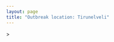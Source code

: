 ```yaml
---
layout: page
title: "Outbreak location: Tirunelveli"
---
```

<div id="mapid">
<script src="https://buda-magenta.github.io/hazard_map/load_map.js"></script>
><script>
var marker_outbreak = L.marker([8.701220, 77.579269],{"autoPan": true}).addTo(map); marker_outbreak.bindTooltip("Tirunelveli").openTooltip();

var circle_1 = L.circle([8.188047, 77.429049], {"pane": "markerPane", "color": "red", "fill": true, "fillOpacity": 0.2, "fillRule": "evenodd", "lineCap": "round", "lineJoin": "round", "opacity": 1.0, "radius": 441886, "stroke": true, "weight": 2}).addTo(map);
circle_1.bindTooltip("Nagercoil<br>rank: 1<br>hazard index: 0.110472")

var circle_2 = L.circle([9.926115, 78.114098], {"pane": "markerPane", "color": "red", "fill": true, "fillOpacity": 0.2, "fillRule": "evenodd", "lineCap": "round", "lineJoin": "round", "opacity": 1.0, "radius": 260074, "stroke": true, "weight": 2}).addTo(map);
circle_2.bindTooltip("Madurai<br>rank: 2<br>hazard index: 0.065019")

var circle_3 = L.circle([8.805260, 78.145274], {"pane": "markerPane", "color": "red", "fill": true, "fillOpacity": 0.2, "fillRule": "evenodd", "lineCap": "round", "lineJoin": "round", "opacity": 1.0, "radius": 169551, "stroke": true, "weight": 2}).addTo(map);
circle_3.bindTooltip("Thoothukudi<br>rank: 3<br>hazard index: 0.042388")

var circle_4 = L.circle([8.576971, 77.050125], {"pane": "markerPane", "color": "red", "fill": true, "fillOpacity": 0.2, "fillRule": "evenodd", "lineCap": "round", "lineJoin": "round", "opacity": 1.0, "radius": 93298, "stroke": true, "weight": 2}).addTo(map);
circle_4.bindTooltip("Thiruvananthapuram<br>rank: 4<br>hazard index: 0.023325")

var circle_5 = L.circle([13.083694, 80.270186], {"pane": "markerPane", "color": "red", "fill": true, "fillOpacity": 0.2, "fillRule": "evenodd", "lineCap": "round", "lineJoin": "round", "opacity": 1.0, "radius": 93071, "stroke": true, "weight": 2}).addTo(map);
circle_5.bindTooltip("Chennai<br>rank: 5<br>hazard index: 0.023268")

var circle_6 = L.circle([8.887951, 76.595501], {"pane": "markerPane", "color": "red", "fill": true, "fillOpacity": 0.2, "fillRule": "evenodd", "lineCap": "round", "lineJoin": "round", "opacity": 1.0, "radius": 83527, "stroke": true, "weight": 2}).addTo(map);
circle_6.bindTooltip("Kollam<br>rank: 6<br>hazard index: 0.020882")

var circle_7 = L.circle([9.931308, 76.267414], {"pane": "markerPane", "color": "red", "fill": true, "fillOpacity": 0.2, "fillRule": "evenodd", "lineCap": "round", "lineJoin": "round", "opacity": 1.0, "radius": 50240, "stroke": true, "weight": 2}).addTo(map);
circle_7.bindTooltip("Kochi<br>rank: 7<br>hazard index: 0.012560")

var circle_8 = L.circle([10.330330, 78.067398], {"pane": "markerPane", "color": "red", "fill": true, "fillOpacity": 0.2, "fillRule": "evenodd", "lineCap": "round", "lineJoin": "round", "opacity": 1.0, "radius": 45506, "stroke": true, "weight": 2}).addTo(map);
circle_8.bindTooltip("Dindigul<br>rank: 8<br>hazard index: 0.011377")

var circle_9 = L.circle([10.804973, 78.687030], {"pane": "markerPane", "color": "red", "fill": true, "fillOpacity": 0.2, "fillRule": "evenodd", "lineCap": "round", "lineJoin": "round", "opacity": 1.0, "radius": 45091, "stroke": true, "weight": 2}).addTo(map);
circle_9.bindTooltip("Tiruchirappalli<br>rank: 9<br>hazard index: 0.011273")

var circle_10 = L.circle([19.075990, 72.877393], {"pane": "markerPane", "color": "red", "fill": true, "fillOpacity": 0.2, "fillRule": "evenodd", "lineCap": "round", "lineJoin": "round", "opacity": 1.0, "radius": 35449, "stroke": true, "weight": 2}).addTo(map);
circle_10.bindTooltip("Mumbai<br>rank: 10<br>hazard index: 0.008862")

var circle_11 = L.circle([10.525626, 76.213254], {"pane": "markerPane", "color": "red", "fill": true, "fillOpacity": 0.2, "fillRule": "evenodd", "lineCap": "round", "lineJoin": "round", "opacity": 1.0, "radius": 31820, "stroke": true, "weight": 2}).addTo(map);
circle_11.bindTooltip("Thrissur<br>rank: 11<br>hazard index: 0.007955")

var circle_12 = L.circle([10.787898, 76.474087], {"pane": "markerPane", "color": "red", "fill": true, "fillOpacity": 0.2, "fillRule": "evenodd", "lineCap": "round", "lineJoin": "round", "opacity": 1.0, "radius": 19079, "stroke": true, "weight": 2}).addTo(map);
circle_12.bindTooltip("Palakkad<br>rank: 12<br>hazard index: 0.004770")

var circle_13 = L.circle([11.369204, 77.676627], {"pane": "markerPane", "color": "red", "fill": true, "fillOpacity": 0.2, "fillRule": "evenodd", "lineCap": "round", "lineJoin": "round", "opacity": 1.0, "radius": 13726, "stroke": true, "weight": 2}).addTo(map);
circle_13.bindTooltip("Erode<br>rank: 13<br>hazard index: 0.003432")

var circle_14 = L.circle([9.500665, 76.412414], {"pane": "markerPane", "color": "red", "fill": true, "fillOpacity": 0.2, "fillRule": "evenodd", "lineCap": "round", "lineJoin": "round", "opacity": 1.0, "radius": 13537, "stroke": true, "weight": 2}).addTo(map);
circle_14.bindTooltip("Alappuzha<br>rank: 14<br>hazard index: 0.003384")

var circle_15 = L.circle([12.979120, 77.591300], {"pane": "markerPane", "color": "red", "fill": true, "fillOpacity": 0.2, "fillRule": "evenodd", "lineCap": "round", "lineJoin": "round", "opacity": 1.0, "radius": 11710, "stroke": true, "weight": 2}).addTo(map);
circle_15.bindTooltip("Bangalore<br>rank: 15<br>hazard index: 0.002928")

var circle_16 = L.circle([11.001812, 76.962842], {"pane": "markerPane", "color": "red", "fill": true, "fillOpacity": 0.2, "fillRule": "evenodd", "lineCap": "round", "lineJoin": "round", "opacity": 1.0, "radius": 11551, "stroke": true, "weight": 2}).addTo(map);
circle_16.bindTooltip("Coimbatore<br>rank: 16<br>hazard index: 0.002888")

var circle_17 = L.circle([9.403158, 77.518264], {"pane": "markerPane", "color": "red", "fill": true, "fillOpacity": 0.2, "fillRule": "evenodd", "lineCap": "round", "lineJoin": "round", "opacity": 1.0, "radius": 8742, "stroke": true, "weight": 2}).addTo(map);
circle_17.bindTooltip("Rajapalayam<br>rank: 17<br>hazard index: 0.002186")

var circle_18 = L.circle([10.044512, 78.743363], {"pane": "markerPane", "color": "red", "fill": true, "fillOpacity": 0.2, "fillRule": "evenodd", "lineCap": "round", "lineJoin": "round", "opacity": 1.0, "radius": 6911, "stroke": true, "weight": 2}).addTo(map);
circle_18.bindTooltip("Karaikkudi<br>rank: 18<br>hazard index: 0.001728")

var circle_19 = L.circle([10.786027, 79.138150], {"pane": "markerPane", "color": "red", "fill": true, "fillOpacity": 0.2, "fillRule": "evenodd", "lineCap": "round", "lineJoin": "round", "opacity": 1.0, "radius": 6381, "stroke": true, "weight": 2}).addTo(map);
circle_19.bindTooltip("Thanjavur<br>rank: 19<br>hazard index: 0.001595")

var circle_20 = L.circle([23.021624, 72.579707], {"pane": "markerPane", "color": "red", "fill": true, "fillOpacity": 0.2, "fillRule": "evenodd", "lineCap": "round", "lineJoin": "round", "opacity": 1.0, "radius": 5850, "stroke": true, "weight": 2}).addTo(map);
circle_20.bindTooltip("Ahmedabad<br>rank: 20<br>hazard index: 0.001463")

var circle_21 = L.circle([21.170200, 72.831100], {"pane": "markerPane", "color": "red", "fill": true, "fillOpacity": 0.2, "fillRule": "evenodd", "lineCap": "round", "lineJoin": "round", "opacity": 1.0, "radius": 4685, "stroke": true, "weight": 2}).addTo(map);
circle_21.bindTooltip("Surat<br>rank: 21<br>hazard index: 0.001171")

var circle_22 = L.circle([19.194329, 72.970178], {"pane": "markerPane", "color": "red", "fill": true, "fillOpacity": 0.2, "fillRule": "evenodd", "lineCap": "round", "lineJoin": "round", "opacity": 1.0, "radius": 3256, "stroke": true, "weight": 2}).addTo(map);
circle_22.bindTooltip("Thane<br>rank: 22<br>hazard index: 0.000814")

var circle_23 = L.circle([18.521428, 73.854454], {"pane": "markerPane", "color": "red", "fill": true, "fillOpacity": 0.2, "fillRule": "evenodd", "lineCap": "round", "lineJoin": "round", "opacity": 1.0, "radius": 3253, "stroke": true, "weight": 2}).addTo(map);
circle_23.bindTooltip("Pune<br>rank: 23<br>hazard index: 0.000813")

var circle_24 = L.circle([11.101781, 77.345192], {"pane": "markerPane", "color": "red", "fill": true, "fillOpacity": 0.2, "fillRule": "evenodd", "lineCap": "round", "lineJoin": "round", "opacity": 1.0, "radius": 3237, "stroke": true, "weight": 2}).addTo(map);
circle_24.bindTooltip("Tiruppur<br>rank: 24<br>hazard index: 0.000809")

var circle_25 = L.circle([12.869810, 74.843008], {"pane": "markerPane", "color": "red", "fill": true, "fillOpacity": 0.2, "fillRule": "evenodd", "lineCap": "round", "lineJoin": "round", "opacity": 1.0, "radius": 2977, "stroke": true, "weight": 2}).addTo(map);
circle_25.bindTooltip("Mangalore<br>rank: 25<br>hazard index: 0.000744")

var circle_26 = L.circle([11.258608, 75.778874], {"pane": "markerPane", "color": "red", "fill": true, "fillOpacity": 0.2, "fillRule": "evenodd", "lineCap": "round", "lineJoin": "round", "opacity": 1.0, "radius": 2653, "stroke": true, "weight": 2}).addTo(map);
circle_26.bindTooltip("Kozhikode<br>rank: 26<br>hazard index: 0.000663")

var circle_27 = L.circle([11.715950, 79.767053], {"pane": "markerPane", "color": "red", "fill": true, "fillOpacity": 0.2, "fillRule": "evenodd", "lineCap": "round", "lineJoin": "round", "opacity": 1.0, "radius": 2023, "stroke": true, "weight": 2}).addTo(map);
circle_27.bindTooltip("Cuddalore Port<br>rank: 27<br>hazard index: 0.000506")

var circle_28 = L.circle([13.631637, 79.423171], {"pane": "markerPane", "color": "red", "fill": true, "fillOpacity": 0.2, "fillRule": "evenodd", "lineCap": "round", "lineJoin": "round", "opacity": 1.0, "radius": 1994, "stroke": true, "weight": 2}).addTo(map);
circle_28.bindTooltip("Tirupati<br>rank: 28<br>hazard index: 0.000499")

var circle_29 = L.circle([11.664300, 78.146000], {"pane": "markerPane", "color": "red", "fill": true, "fillOpacity": 0.2, "fillRule": "evenodd", "lineCap": "round", "lineJoin": "round", "opacity": 1.0, "radius": 1945, "stroke": true, "weight": 2}).addTo(map);
circle_29.bindTooltip("Salem<br>rank: 29<br>hazard index: 0.000486")

var circle_30 = L.circle([28.651718, 77.221939], {"pane": "markerPane", "color": "red", "fill": true, "fillOpacity": 0.2, "fillRule": "evenodd", "lineCap": "round", "lineJoin": "round", "opacity": 1.0, "radius": 1752, "stroke": true, "weight": 2}).addTo(map);
circle_30.bindTooltip("Delhi<br>rank: 30<br>hazard index: 0.000438")

var circle_31 = L.circle([22.297314, 73.194257], {"pane": "markerPane", "color": "red", "fill": true, "fillOpacity": 0.2, "fillRule": "evenodd", "lineCap": "round", "lineJoin": "round", "opacity": 1.0, "radius": 1750, "stroke": true, "weight": 2}).addTo(map);
circle_31.bindTooltip("Vadodara<br>rank: 31<br>hazard index: 0.000438")

var circle_32 = L.circle([10.964555, 79.371730], {"pane": "markerPane", "color": "red", "fill": true, "fillOpacity": 0.2, "fillRule": "evenodd", "lineCap": "round", "lineJoin": "round", "opacity": 1.0, "radius": 1635, "stroke": true, "weight": 2}).addTo(map);
circle_32.bindTooltip("Kumbakonam<br>rank: 32<br>hazard index: 0.000409")

var circle_33 = L.circle([21.149813, 79.082056], {"pane": "markerPane", "color": "red", "fill": true, "fillOpacity": 0.2, "fillRule": "evenodd", "lineCap": "round", "lineJoin": "round", "opacity": 1.0, "radius": 1557, "stroke": true, "weight": 2}).addTo(map);
circle_33.bindTooltip("Nagpur<br>rank: 33<br>hazard index: 0.000389")

var circle_34 = L.circle([10.805628, 79.824660], {"pane": "markerPane", "color": "red", "fill": true, "fillOpacity": 0.2, "fillRule": "evenodd", "lineCap": "round", "lineJoin": "round", "opacity": 1.0, "radius": 1378, "stroke": true, "weight": 2}).addTo(map);
circle_34.bindTooltip("Nagapattinam<br>rank: 34<br>hazard index: 0.000345")

var circle_35 = L.circle([13.125476, 80.094090], {"pane": "markerPane", "color": "red", "fill": true, "fillOpacity": 0.2, "fillRule": "evenodd", "lineCap": "round", "lineJoin": "round", "opacity": 1.0, "radius": 1329, "stroke": true, "weight": 2}).addTo(map);
circle_35.bindTooltip("Avadi<br>rank: 35<br>hazard index: 0.000332")

var circle_36 = L.circle([19.439885, 72.880383], {"pane": "markerPane", "color": "red", "fill": true, "fillOpacity": 0.2, "fillRule": "evenodd", "lineCap": "round", "lineJoin": "round", "opacity": 1.0, "radius": 1282, "stroke": true, "weight": 2}).addTo(map);
circle_36.bindTooltip("Vasai<br>rank: 36<br>hazard index: 0.000321")

var circle_37 = L.circle([13.156387, 80.300528], {"pane": "markerPane", "color": "red", "fill": true, "fillOpacity": 0.2, "fillRule": "evenodd", "lineCap": "round", "lineJoin": "round", "opacity": 1.0, "radius": 1267, "stroke": true, "weight": 2}).addTo(map);
circle_37.bindTooltip("Tiruvottiyur<br>rank: 37<br>hazard index: 0.000317")

var circle_38 = L.circle([17.388786, 78.461065], {"pane": "markerPane", "color": "red", "fill": true, "fillOpacity": 0.2, "fillRule": "evenodd", "lineCap": "round", "lineJoin": "round", "opacity": 1.0, "radius": 1226, "stroke": true, "weight": 2}).addTo(map);
circle_38.bindTooltip("Hyderabad<br>rank: 38<br>hazard index: 0.000307")

var circle_39 = L.circle([15.351838, 75.137985], {"pane": "markerPane", "color": "red", "fill": true, "fillOpacity": 0.2, "fillRule": "evenodd", "lineCap": "round", "lineJoin": "round", "opacity": 1.0, "radius": 946, "stroke": true, "weight": 2}).addTo(map);
circle_39.bindTooltip("Hubli<br>rank: 39<br>hazard index: 0.000237")

var circle_40 = L.circle([22.541418, 88.357691], {"pane": "markerPane", "color": "red", "fill": true, "fillOpacity": 0.2, "fillRule": "evenodd", "lineCap": "round", "lineJoin": "round", "opacity": 1.0, "radius": 918, "stroke": true, "weight": 2}).addTo(map);
circle_40.bindTooltip("Kolkata<br>rank: 40<br>hazard index: 0.000230")

var circle_41 = L.circle([22.305199, 70.802834], {"pane": "markerPane", "color": "red", "fill": true, "fillOpacity": 0.2, "fillRule": "evenodd", "lineCap": "round", "lineJoin": "round", "opacity": 1.0, "radius": 876, "stroke": true, "weight": 2}).addTo(map);
circle_41.bindTooltip("Rajkot<br>rank: 41<br>hazard index: 0.000219")

var circle_42 = L.circle([10.500000, 78.833333], {"pane": "markerPane", "color": "red", "fill": true, "fillOpacity": 0.2, "fillRule": "evenodd", "lineCap": "round", "lineJoin": "round", "opacity": 1.0, "radius": 825, "stroke": true, "weight": 2}).addTo(map);
circle_42.bindTooltip("Pudukkottai<br>rank: 42<br>hazard index: 0.000206")

var circle_43 = L.circle([17.849907, 75.276320], {"pane": "markerPane", "color": "red", "fill": true, "fillOpacity": 0.2, "fillRule": "evenodd", "lineCap": "round", "lineJoin": "round", "opacity": 1.0, "radius": 813, "stroke": true, "weight": 2}).addTo(map);
circle_43.bindTooltip("Solapur<br>rank: 43<br>hazard index: 0.000203")

var circle_44 = L.circle([12.929903, 80.111823], {"pane": "markerPane", "color": "red", "fill": true, "fillOpacity": 0.2, "fillRule": "evenodd", "lineCap": "round", "lineJoin": "round", "opacity": 1.0, "radius": 812, "stroke": true, "weight": 2}).addTo(map);
circle_44.bindTooltip("Tambaram<br>rank: 44<br>hazard index: 0.000203")

var circle_45 = L.circle([12.305183, 76.655361], {"pane": "markerPane", "color": "red", "fill": true, "fillOpacity": 0.2, "fillRule": "evenodd", "lineCap": "round", "lineJoin": "round", "opacity": 1.0, "radius": 725, "stroke": true, "weight": 2}).addTo(map);
circle_45.bindTooltip("Mysore<br>rank: 45<br>hazard index: 0.000181")

var circle_46 = L.circle([14.449372, 79.987376], {"pane": "markerPane", "color": "red", "fill": true, "fillOpacity": 0.2, "fillRule": "evenodd", "lineCap": "round", "lineJoin": "round", "opacity": 1.0, "radius": 722, "stroke": true, "weight": 2}).addTo(map);
circle_46.bindTooltip("Nellore<br>rank: 46<br>hazard index: 0.000181")

var circle_47 = L.circle([16.508759, 80.618510], {"pane": "markerPane", "color": "red", "fill": true, "fillOpacity": 0.2, "fillRule": "evenodd", "lineCap": "round", "lineJoin": "round", "opacity": 1.0, "radius": 690, "stroke": true, "weight": 2}).addTo(map);
circle_47.bindTooltip("Vijayawada<br>rank: 47<br>hazard index: 0.000173")

var circle_48 = L.circle([21.237947, 81.633683], {"pane": "markerPane", "color": "red", "fill": true, "fillOpacity": 0.2, "fillRule": "evenodd", "lineCap": "round", "lineJoin": "round", "opacity": 1.0, "radius": 647, "stroke": true, "weight": 2}).addTo(map);
circle_48.bindTooltip("Raipur<br>rank: 48<br>hazard index: 0.000162")

var circle_49 = L.circle([12.989816, 80.100987], {"pane": "markerPane", "color": "red", "fill": true, "fillOpacity": 0.2, "fillRule": "evenodd", "lineCap": "round", "lineJoin": "round", "opacity": 1.0, "radius": 559, "stroke": true, "weight": 2}).addTo(map);
circle_49.bindTooltip("Pallavaram<br>rank: 49<br>hazard index: 0.000140")

var circle_50 = L.circle([16.850253, 74.594888], {"pane": "markerPane", "color": "red", "fill": true, "fillOpacity": 0.2, "fillRule": "evenodd", "lineCap": "round", "lineJoin": "round", "opacity": 1.0, "radius": 503, "stroke": true, "weight": 2}).addTo(map);
circle_50.bindTooltip("Sangli<br>rank: 50<br>hazard index: 0.000126")

var circle_51 = L.circle([18.627929, 73.800983], {"pane": "markerPane", "color": "red", "fill": true, "fillOpacity": 0.2, "fillRule": "evenodd", "lineCap": "round", "lineJoin": "round", "opacity": 1.0, "radius": 497, "stroke": true, "weight": 2}).addTo(map);
circle_51.bindTooltip("Pimpri Chinchwad<br>rank: 51<br>hazard index: 0.000124")

var circle_52 = L.circle([15.857267, 74.506934], {"pane": "markerPane", "color": "red", "fill": true, "fillOpacity": 0.2, "fillRule": "evenodd", "lineCap": "round", "lineJoin": "round", "opacity": 1.0, "radius": 489, "stroke": true, "weight": 2}).addTo(map);
circle_52.bindTooltip("Belgaum<br>rank: 52<br>hazard index: 0.000122")

var circle_53 = L.circle([20.011247, 73.790236], {"pane": "markerPane", "color": "red", "fill": true, "fillOpacity": 0.2, "fillRule": "evenodd", "lineCap": "round", "lineJoin": "round", "opacity": 1.0, "radius": 487, "stroke": true, "weight": 2}).addTo(map);
circle_53.bindTooltip("Nashik<br>rank: 53<br>hazard index: 0.000122")

var circle_54 = L.circle([14.466127, 75.920636], {"pane": "markerPane", "color": "red", "fill": true, "fillOpacity": 0.2, "fillRule": "evenodd", "lineCap": "round", "lineJoin": "round", "opacity": 1.0, "radius": 436, "stroke": true, "weight": 2}).addTo(map);
circle_54.bindTooltip("Davanagere<br>rank: 54<br>hazard index: 0.000109")

var circle_55 = L.circle([12.792907, 78.699917], {"pane": "markerPane", "color": "red", "fill": true, "fillOpacity": 0.2, "fillRule": "evenodd", "lineCap": "round", "lineJoin": "round", "opacity": 1.0, "radius": 430, "stroke": true, "weight": 2}).addTo(map);
circle_55.bindTooltip("Ambur<br>rank: 55<br>hazard index: 0.000108")

var circle_56 = L.circle([25.531031, 78.652689], {"pane": "markerPane", "color": "red", "fill": true, "fillOpacity": 0.2, "fillRule": "evenodd", "lineCap": "round", "lineJoin": "round", "opacity": 1.0, "radius": 425, "stroke": true, "weight": 2}).addTo(map);
circle_56.bindTooltip("Jhansi<br>rank: 56<br>hazard index: 0.000106")

var circle_57 = L.circle([15.398403, 73.812918], {"pane": "markerPane", "color": "red", "fill": true, "fillOpacity": 0.2, "fillRule": "evenodd", "lineCap": "round", "lineJoin": "round", "opacity": 1.0, "radius": 407, "stroke": true, "weight": 2}).addTo(map);
circle_57.bindTooltip("Vasco Da Gama<br>rank: 57<br>hazard index: 0.000102")

var circle_58 = L.circle([17.723128, 83.301284], {"pane": "markerPane", "color": "red", "fill": true, "fillOpacity": 0.2, "fillRule": "evenodd", "lineCap": "round", "lineJoin": "round", "opacity": 1.0, "radius": 400, "stroke": true, "weight": 2}).addTo(map);
circle_58.bindTooltip("Visakhapatnam<br>rank: 58<br>hazard index: 0.000100")

var circle_59 = L.circle([17.980609, 79.598212], {"pane": "markerPane", "color": "red", "fill": true, "fillOpacity": 0.2, "fillRule": "evenodd", "lineCap": "round", "lineJoin": "round", "opacity": 1.0, "radius": 397, "stroke": true, "weight": 2}).addTo(map);
circle_59.bindTooltip("Warangal<br>rank: 59<br>hazard index: 0.000099")

var circle_60 = L.circle([10.346837, 78.654771], {"pane": "markerPane", "color": "red", "fill": true, "fillOpacity": 0.2, "fillRule": "evenodd", "lineCap": "round", "lineJoin": "round", "opacity": 1.0, "radius": 389, "stroke": true, "weight": 2}).addTo(map);
circle_60.bindTooltip("Neiveli<br>rank: 60<br>hazard index: 0.000097")

var circle_61 = L.circle([19.261944, 73.194760], {"pane": "markerPane", "color": "red", "fill": true, "fillOpacity": 0.2, "fillRule": "evenodd", "lineCap": "round", "lineJoin": "round", "opacity": 1.0, "radius": 367, "stroke": true, "weight": 2}).addTo(map);
circle_61.bindTooltip("Ulhas Nagar<br>rank: 61<br>hazard index: 0.000092")

var circle_62 = L.circle([22.473242, 70.055210], {"pane": "markerPane", "color": "red", "fill": true, "fillOpacity": 0.2, "fillRule": "evenodd", "lineCap": "round", "lineJoin": "round", "opacity": 1.0, "radius": 360, "stroke": true, "weight": 2}).addTo(map);
circle_62.bindTooltip("Jamnagar<br>rank: 62<br>hazard index: 0.000090")

var circle_63 = L.circle([11.664535, 92.739045], {"pane": "markerPane", "color": "red", "fill": true, "fillOpacity": 0.2, "fillRule": "evenodd", "lineCap": "round", "lineJoin": "round", "opacity": 1.0, "radius": 328, "stroke": true, "weight": 2}).addTo(map);
circle_63.bindTooltip("Port Blair<br>rank: 63<br>hazard index: 0.000082")

var circle_64 = L.circle([10.915649, 79.806949], {"pane": "markerPane", "color": "red", "fill": true, "fillOpacity": 0.2, "fillRule": "evenodd", "lineCap": "round", "lineJoin": "round", "opacity": 1.0, "radius": 327, "stroke": true, "weight": 2}).addTo(map);
circle_64.bindTooltip("Pondicherry<br>rank: 64<br>hazard index: 0.000082")

var circle_65 = L.circle([13.340077, 77.100621], {"pane": "markerPane", "color": "red", "fill": true, "fillOpacity": 0.2, "fillRule": "evenodd", "lineCap": "round", "lineJoin": "round", "opacity": 1.0, "radius": 306, "stroke": true, "weight": 2}).addTo(map);
circle_65.bindTooltip("Tumkur<br>rank: 65<br>hazard index: 0.000077")

var circle_66 = L.circle([12.836393, 79.705330], {"pane": "markerPane", "color": "red", "fill": true, "fillOpacity": 0.2, "fillRule": "evenodd", "lineCap": "round", "lineJoin": "round", "opacity": 1.0, "radius": 295, "stroke": true, "weight": 2}).addTo(map);
circle_66.bindTooltip("Kanchipuram<br>rank: 66<br>hazard index: 0.000074")

var circle_67 = L.circle([14.475294, 78.821686], {"pane": "markerPane", "color": "red", "fill": true, "fillOpacity": 0.2, "fillRule": "evenodd", "lineCap": "round", "lineJoin": "round", "opacity": 1.0, "radius": 276, "stroke": true, "weight": 2}).addTo(map);
circle_67.bindTooltip("Kadapa<br>rank: 67<br>hazard index: 0.000069")

var circle_68 = L.circle([20.266777, 85.843559], {"pane": "markerPane", "color": "red", "fill": true, "fillOpacity": 0.2, "fillRule": "evenodd", "lineCap": "round", "lineJoin": "round", "opacity": 1.0, "radius": 243, "stroke": true, "weight": 2}).addTo(map);
circle_68.bindTooltip("Bhubaneswar<br>rank: 68<br>hazard index: 0.000061")

var circle_69 = L.circle([20.432402, 73.141172], {"pane": "markerPane", "color": "red", "fill": true, "fillOpacity": 0.2, "fillRule": "evenodd", "lineCap": "round", "lineJoin": "round", "opacity": 1.0, "radius": 221, "stroke": true, "weight": 2}).addTo(map);
circle_69.bindTooltip("Valsad<br>rank: 69<br>hazard index: 0.000055")

var circle_70 = L.circle([19.295200, 72.854400], {"pane": "markerPane", "color": "red", "fill": true, "fillOpacity": 0.2, "fillRule": "evenodd", "lineCap": "round", "lineJoin": "round", "opacity": 1.0, "radius": 214, "stroke": true, "weight": 2}).addTo(map);
circle_70.bindTooltip("Mira-Bhayandar<br>rank: 70<br>hazard index: 0.000054")

var circle_71 = L.circle([19.143607, 73.295535], {"pane": "markerPane", "color": "red", "fill": true, "fillOpacity": 0.2, "fillRule": "evenodd", "lineCap": "round", "lineJoin": "round", "opacity": 1.0, "radius": 213, "stroke": true, "weight": 2}).addTo(map);
circle_71.bindTooltip("Ambarnath<br>rank: 71<br>hazard index: 0.000053")

var circle_72 = L.circle([22.383333, 82.133333], {"pane": "markerPane", "color": "red", "fill": true, "fillOpacity": 0.2, "fillRule": "evenodd", "lineCap": "round", "lineJoin": "round", "opacity": 1.0, "radius": 211, "stroke": true, "weight": 2}).addTo(map);
circle_72.bindTooltip("Bilaspur<br>rank: 72<br>hazard index: 0.000053")

var circle_73 = L.circle([20.030976, 79.358139], {"pane": "markerPane", "color": "red", "fill": true, "fillOpacity": 0.2, "fillRule": "evenodd", "lineCap": "round", "lineJoin": "round", "opacity": 1.0, "radius": 205, "stroke": true, "weight": 2}).addTo(map);
circle_73.bindTooltip("Chandrapur<br>rank: 73<br>hazard index: 0.000051")

var circle_74 = L.circle([16.083333, 77.166667], {"pane": "markerPane", "color": "red", "fill": true, "fillOpacity": 0.2, "fillRule": "evenodd", "lineCap": "round", "lineJoin": "round", "opacity": 1.0, "radius": 198, "stroke": true, "weight": 2}).addTo(map);
circle_74.bindTooltip("Raichur<br>rank: 74<br>hazard index: 0.000050")

var circle_75 = L.circle([17.636129, 74.298278], {"pane": "markerPane", "color": "red", "fill": true, "fillOpacity": 0.2, "fillRule": "evenodd", "lineCap": "round", "lineJoin": "round", "opacity": 1.0, "radius": 184, "stroke": true, "weight": 2}).addTo(map);
circle_75.bindTooltip("Satara<br>rank: 75<br>hazard index: 0.000046")

var circle_76 = L.circle([13.160105, 79.155551], {"pane": "markerPane", "color": "red", "fill": true, "fillOpacity": 0.2, "fillRule": "evenodd", "lineCap": "round", "lineJoin": "round", "opacity": 1.0, "radius": 179, "stroke": true, "weight": 2}).addTo(map);
circle_76.bindTooltip("Chittoor<br>rank: 76<br>hazard index: 0.000045")

var circle_77 = L.circle([13.341917, 74.747323], {"pane": "markerPane", "color": "red", "fill": true, "fillOpacity": 0.2, "fillRule": "evenodd", "lineCap": "round", "lineJoin": "round", "opacity": 1.0, "radius": 178, "stroke": true, "weight": 2}).addTo(map);
circle_77.bindTooltip("Udupi<br>rank: 77<br>hazard index: 0.000045")

var circle_78 = L.circle([26.180598, 91.753943], {"pane": "markerPane", "color": "red", "fill": true, "fillOpacity": 0.2, "fillRule": "evenodd", "lineCap": "round", "lineJoin": "round", "opacity": 1.0, "radius": 172, "stroke": true, "weight": 2}).addTo(map);
circle_78.bindTooltip("Guwahati<br>rank: 78<br>hazard index: 0.000043")

var circle_79 = L.circle([21.199035, 81.397955], {"pane": "markerPane", "color": "red", "fill": true, "fillOpacity": 0.2, "fillRule": "evenodd", "lineCap": "round", "lineJoin": "round", "opacity": 1.0, "radius": 172, "stroke": true, "weight": 2}).addTo(map);
circle_79.bindTooltip("Durg<br>rank: 79<br>hazard index: 0.000043")

var circle_80 = L.circle([19.362531, 73.078475], {"pane": "markerPane", "color": "red", "fill": true, "fillOpacity": 0.2, "fillRule": "evenodd", "lineCap": "round", "lineJoin": "round", "opacity": 1.0, "radius": 171, "stroke": true, "weight": 2}).addTo(map);
circle_80.bindTooltip("Bhiwandi<br>rank: 80<br>hazard index: 0.000043")

var circle_81 = L.circle([16.291519, 80.454159], {"pane": "markerPane", "color": "red", "fill": true, "fillOpacity": 0.2, "fillRule": "evenodd", "lineCap": "round", "lineJoin": "round", "opacity": 1.0, "radius": 161, "stroke": true, "weight": 2}).addTo(map);
circle_81.bindTooltip("Guntur<br>rank: 81<br>hazard index: 0.000040")

var circle_82 = L.circle([12.732884, 77.830948], {"pane": "markerPane", "color": "red", "fill": true, "fillOpacity": 0.2, "fillRule": "evenodd", "lineCap": "round", "lineJoin": "round", "opacity": 1.0, "radius": 151, "stroke": true, "weight": 2}).addTo(map);
circle_82.bindTooltip("Hosur<br>rank: 82<br>hazard index: 0.000038")

var circle_83 = L.circle([12.955100, 78.269900], {"pane": "markerPane", "color": "red", "fill": true, "fillOpacity": 0.2, "fillRule": "evenodd", "lineCap": "round", "lineJoin": "round", "opacity": 1.0, "radius": 148, "stroke": true, "weight": 2}).addTo(map);
circle_83.bindTooltip("Robertson Pet<br>rank: 83<br>hazard index: 0.000037")

var circle_84 = L.circle([15.631900, 77.275900], {"pane": "markerPane", "color": "red", "fill": true, "fillOpacity": 0.2, "fillRule": "evenodd", "lineCap": "round", "lineJoin": "round", "opacity": 1.0, "radius": 142, "stroke": true, "weight": 2}).addTo(map);
circle_84.bindTooltip("Adoni<br>rank: 84<br>hazard index: 0.000036")

var circle_85 = L.circle([26.915458, 75.818982], {"pane": "markerPane", "color": "red", "fill": true, "fillOpacity": 0.2, "fillRule": "evenodd", "lineCap": "round", "lineJoin": "round", "opacity": 1.0, "radius": 139, "stroke": true, "weight": 2}).addTo(map);
circle_85.bindTooltip("Jaipur<br>rank: 85<br>hazard index: 0.000035")

var circle_86 = L.circle([12.794811, 79.000641], {"pane": "markerPane", "color": "red", "fill": true, "fillOpacity": 0.2, "fillRule": "evenodd", "lineCap": "round", "lineJoin": "round", "opacity": 1.0, "radius": 135, "stroke": true, "weight": 2}).addTo(map);
circle_86.bindTooltip("Vellore<br>rank: 86<br>hazard index: 0.000034")

var circle_87 = L.circle([23.258486, 77.401989], {"pane": "markerPane", "color": "red", "fill": true, "fillOpacity": 0.2, "fillRule": "evenodd", "lineCap": "round", "lineJoin": "round", "opacity": 1.0, "radius": 128, "stroke": true, "weight": 2}).addTo(map);
circle_87.bindTooltip("Bhopal<br>rank: 87<br>hazard index: 0.000032")

var circle_88 = L.circle([17.005045, 81.780473], {"pane": "markerPane", "color": "red", "fill": true, "fillOpacity": 0.2, "fillRule": "evenodd", "lineCap": "round", "lineJoin": "round", "opacity": 1.0, "radius": 127, "stroke": true, "weight": 2}).addTo(map);
circle_88.bindTooltip("Rajahmundry<br>rank: 88<br>hazard index: 0.000032")

var circle_89 = L.circle([26.838100, 80.934600], {"pane": "markerPane", "color": "red", "fill": true, "fillOpacity": 0.2, "fillRule": "evenodd", "lineCap": "round", "lineJoin": "round", "opacity": 1.0, "radius": 127, "stroke": true, "weight": 2}).addTo(map);
circle_89.bindTooltip("Lucknow<br>rank: 89<br>hazard index: 0.000032")

var circle_90 = L.circle([22.750000, 71.666667], {"pane": "markerPane", "color": "red", "fill": true, "fillOpacity": 0.2, "fillRule": "evenodd", "lineCap": "round", "lineJoin": "round", "opacity": 1.0, "radius": 121, "stroke": true, "weight": 2}).addTo(map);
circle_90.bindTooltip("Surendranagar<br>rank: 90<br>hazard index: 0.000030")

var circle_91 = L.circle([12.523889, 76.896196], {"pane": "markerPane", "color": "red", "fill": true, "fillOpacity": 0.2, "fillRule": "evenodd", "lineCap": "round", "lineJoin": "round", "opacity": 1.0, "radius": 112, "stroke": true, "weight": 2}).addTo(map);
circle_91.bindTooltip("Mandya<br>rank: 91<br>hazard index: 0.000028")

var circle_92 = L.circle([27.175255, 78.009816], {"pane": "markerPane", "color": "red", "fill": true, "fillOpacity": 0.2, "fillRule": "evenodd", "lineCap": "round", "lineJoin": "round", "opacity": 1.0, "radius": 112, "stroke": true, "weight": 2}).addTo(map);
circle_92.bindTooltip("Agra<br>rank: 92<br>hazard index: 0.000028")

var circle_93 = L.circle([15.507554, 80.060800], {"pane": "markerPane", "color": "red", "fill": true, "fillOpacity": 0.2, "fillRule": "evenodd", "lineCap": "round", "lineJoin": "round", "opacity": 1.0, "radius": 108, "stroke": true, "weight": 2}).addTo(map);
circle_93.bindTooltip("Ongole<br>rank: 93<br>hazard index: 0.000027")

var circle_94 = L.circle([15.119651, 77.455290], {"pane": "markerPane", "color": "red", "fill": true, "fillOpacity": 0.2, "fillRule": "evenodd", "lineCap": "round", "lineJoin": "round", "opacity": 1.0, "radius": 108, "stroke": true, "weight": 2}).addTo(map);
circle_94.bindTooltip("Guntakal<br>rank: 94<br>hazard index: 0.000027")

var circle_95 = L.circle([14.625888, 75.635724], {"pane": "markerPane", "color": "red", "fill": true, "fillOpacity": 0.2, "fillRule": "evenodd", "lineCap": "round", "lineJoin": "round", "opacity": 1.0, "radius": 106, "stroke": true, "weight": 2}).addTo(map);
circle_95.bindTooltip("Ranibennur<br>rank: 95<br>hazard index: 0.000027")

var circle_96 = L.circle([20.972740, 80.691555], {"pane": "markerPane", "color": "red", "fill": true, "fillOpacity": 0.2, "fillRule": "evenodd", "lineCap": "round", "lineJoin": "round", "opacity": 1.0, "radius": 104, "stroke": true, "weight": 2}).addTo(map);
circle_96.bindTooltip("Rajnandgaon<br>rank: 96<br>hazard index: 0.000026")

var circle_97 = L.circle([20.468600, 85.879200], {"pane": "markerPane", "color": "red", "fill": true, "fillOpacity": 0.2, "fillRule": "evenodd", "lineCap": "round", "lineJoin": "round", "opacity": 1.0, "radius": 98, "stroke": true, "weight": 2}).addTo(map);
circle_97.bindTooltip("Cuttack<br>rank: 97<br>hazard index: 0.000025")

var circle_98 = L.circle([12.227213, 79.070156], {"pane": "markerPane", "color": "red", "fill": true, "fillOpacity": 0.2, "fillRule": "evenodd", "lineCap": "round", "lineJoin": "round", "opacity": 1.0, "radius": 92, "stroke": true, "weight": 2}).addTo(map);
circle_98.bindTooltip("Tiruvannamalai<br>rank: 98<br>hazard index: 0.000023")

var circle_99 = L.circle([23.071874, 70.131715], {"pane": "markerPane", "color": "red", "fill": true, "fillOpacity": 0.2, "fillRule": "evenodd", "lineCap": "round", "lineJoin": "round", "opacity": 1.0, "radius": 91, "stroke": true, "weight": 2}).addTo(map);
circle_99.bindTooltip("Gandhidham<br>rank: 99<br>hazard index: 0.000023")

var circle_100 = L.circle([25.438130, 81.833800], {"pane": "markerPane", "color": "red", "fill": true, "fillOpacity": 0.2, "fillRule": "evenodd", "lineCap": "round", "lineJoin": "round", "opacity": 1.0, "radius": 89, "stroke": true, "weight": 2}).addTo(map);
circle_100.bindTooltip("Allahabad<br>rank: 100<br>hazard index: 0.000022")
</script>
</div>